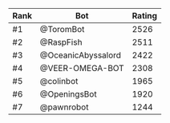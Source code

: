 Rank|Bot|Rating
---|---|---
#1|@ToromBot|2526
#2|@RaspFish|2511
#3|@OceanicAbyssalord|2422
#4|@VEER-OMEGA-BOT|2308
#5|@colinbot|1965
#6|@OpeningsBot|1920
#7|@pawnrobot|1244
